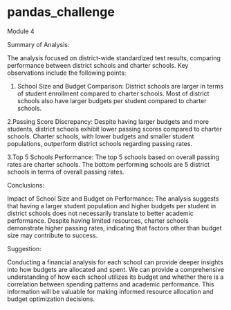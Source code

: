# pandas_challenge
Module 4

Summary of Analysis:

The analysis focused on district-wide standardized test results, comparing performance between district schools and charter schools. Key observations include the following points:

  1. School Size and Budget Comparison:
District schools are larger in terms of student enrollment compared to charter schools.
Most of district schools also have larger budgets per student compared to charter schools.

  2.Passing Score Discrepancy:
Despite having larger budgets and more students, district schools exhibit lower passing scores compared to charter schools.
Charter schools, with lower budgets and smaller student populations, outperform district schools regarding passing rates.

  3.Top 5 Schools Performance:
The top 5 schools based on overall passing rates are charter schools.
The bottom performing schools are 5 district schools in terms of overall passing rates.

Conclusions:

Impact of School Size and Budget on Performance:
The analysis suggests that having a larger student population and higher budgets per student in district schools does not necessarily translate to better academic performance.
Despite having limited resources, charter schools demonstrate higher passing rates, indicating that factors other than budget size may contribute to success.

Suggestion:

Conducting a financial analysis for each school can provide deeper insights into how budgets are allocated and spent. 
We can provide a comprehensive understanding of how each school utilizes its budget and whether there is a correlation between spending patterns and academic performance. This information will be valuable for making informed resource allocation and budget optimization decisions.
